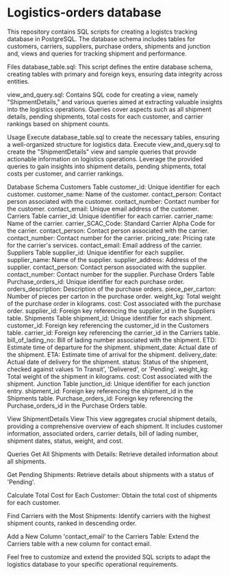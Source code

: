 # Logistics-orders database
This repository contains SQL scripts for creating a logistcs tracking database in PostgreSQL. The database schema includes tables for customers, carriers, suppliers, purchase orders, shipments and junction and, views and queries for tracking shipment and performance.

Files
database_table.sql: This script defines the entire database schema, creating tables with primary and foreign keys, ensuring data integrity across entities.

view_and_query.sql: Contains SQL code for creating a view, namely "ShipmentDetails," and various queries aimed at extracting valuable insights into the logistics operations. Queries cover aspects such as all shipment details, pending shipments, total costs for each customer, and carrier rankings based on shipment counts.

Usage
Execute database_table.sql to create the necessary tables, ensuring a well-organized structure for logistics data.
Execute view_and_query.sql to create the "ShipmentDetails" view and sample queries that provide actionable information on logistics operations.
Leverage the provided queries to gain insights into shipment details, pending shipments, total costs per customer, and carrier rankings.

Database Schema
Customers Table
customer_id: Unique identifier for each customer.
customer_name: Name of the customer.
contact_person: Contact person associated with the customer.
contact_number: Contact number for the customer.
contact_email: Unique email address of the customer.
Carriers Table
carrier_id: Unique identifier for each carrier.
carrier_name: Name of the carrier.
carrier_SCAC_Code: Standard Carrier Alpha Code for the carrier.
contact_person: Contact person associated with the carrier.
contact_number: Contact number for the carrier.
pricing_rate: Pricing rate for the carrier's services.
contact_email: Email address of the carrier.
Suppliers Table
supplier_id: Unique identifier for each supplier.
supplier_name: Name of the supplier.
supplier_address: Address of the supplier.
contact_person: Contact person associated with the supplier.
contact_number: Contact number for the supplier.
Purchase Orders Table
Purchase_orders_id: Unique identifier for each purchase order.
orders_description: Description of the purchase orders.
piece_per_carton: Number of pieces per carton in the purchase order.
weight_kg: Total weight of the purchase order in kilograms.
cost: Cost associated with the purchase order.
supplier_id: Foreign key referencing the supplier_id in the Suppliers table.
Shipments Table
shipment_id: Unique identifier for each shipment.
customer_id: Foreign key referencing the customer_id in the Customers table.
carrier_id: Foreign key referencing the carrier_id in the Carriers table.
bill_of_lading_no: Bill of lading number associated with the shipment.
ETD: Estimate time of departure for the shipment.
shipment_date: Actual date of the shipment.
ETA: Estimate time of arrival for the shipment.
delivery_date: Actual date of delivery for the shipment.
status: Status of the shipment, checked against values 'In Transit', 'Delivered', or 'Pending'.
weight_kg: Total weight of the shipment in kilograms.
cost: Cost associated with the shipment.
Junction Table
junction_id: Unique identifier for each junction entry.
shipment_id: Foreign key referencing the shipment_id in the Shipments table.
Purchase_orders_id: Foreign key referencing the Purchase_orders_id in the Purchase Orders table.

View
ShipmentDetails View
This view aggregates crucial shipment details, providing a comprehensive overview of each shipment. It includes customer information, associated orders, carrier details, bill of lading number, shipment dates, status, weight, and cost.

Queries
Get All Shipments with Details: Retrieve detailed information about all shipments.

Get Pending Shipments: Retrieve details about shipments with a status of 'Pending'.

Calculate Total Cost for Each Customer: Obtain the total cost of shipments for each customer.

Find Carriers with the Most Shipments: Identify carriers with the highest shipment counts, ranked in descending order.

Add a New Column 'contact_email' to the Carriers Table: Extend the Carriers table with a new column for contact email.

Feel free to customize and extend the provided SQL scripts to adapt the logistics database to your specific operational requirements.
